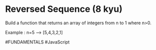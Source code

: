 # Reversed Sequence (8 kyu)

Build a function that returns an array of integers from n to 1 where n>0.

Example : n=5 --> [5,4,3,2,1]

#FUNDAMENTALS #JavaScript